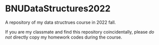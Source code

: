 # BNUDataStructures2022
A repository of my data structrues course in 2022 fall.

If you are my classmate and find this repository coincidentally, please *do not* directly copy my homework codes during the course.
